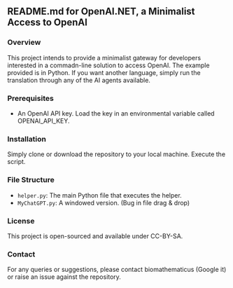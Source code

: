 ## README.md for OpenAI.NET, a Minimalist Access to OpenAI 

### Overview
This project intends to provide a minimalist gateway for developers interested in a commadn-line solution to access OpenAI. The example provided is in Python. If you want another language, simply run the translation through any of the AI agents available. 

### Prerequisites
- An OpenAI API key. Load the key in an environmental variable called OPENAI_API_KEY. 

### Installation
Simply clone or download the repository to your local machine. Execute the script. 

### File Structure
- `helper.py`: The main Python file that executes the helper.
- `MyChatGPT.py`: A windowed version. (Bug in file drag & drop)

### License
This project is open-sourced and available under CC-BY-SA.

### Contact
For any queries or suggestions, please contact biomathematicus (Google it) or raise an issue against the repository.

